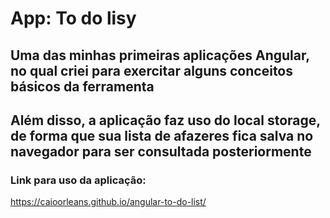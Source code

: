 # App: To do lisy
## Uma das minhas primeiras aplicações Angular, no qual criei para exercitar alguns conceitos básicos da ferramenta
## Além disso, a aplicação faz uso do local storage, de forma que sua lista de afazeres fica salva no navegador para ser consultada posteriormente

### Link para uso da aplicação:
https://caioorleans.github.io/angular-to-do-list/
